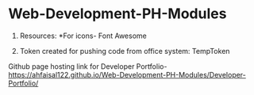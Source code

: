 # Web-Development-PH-Modules

1. Resources:
 *For icons- Font Awesome

2. Token created for pushing code from office system: TempToken


Github page hosting link for Developer Portfolio-
https://ahfaisal122.github.io/Web-Development-PH-Modules/Developer-Portfolio/
